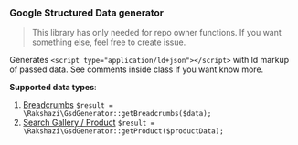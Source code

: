### Google Structured Data generator

> This library has only needed for repo owner functions. If you want something else, feel free to create issue.

Generates `<script type="application/ld+json"></script>` with ld markup of passed data. See comments inside class if you want know more.

**Supported data types**:

1. [Breadcrumbs](https://developers.google.com/search/docs/data-types/breadcrumbs) `$result = \Rakshazi\GsdGenerator::getBreadcrumbs($data);`
2. [Search Gallery / Product](https://developers.google.com/search/docs/guides/search-gallery) `$result = \Rakshazi\GsdGenerator::getProduct($productData);`
